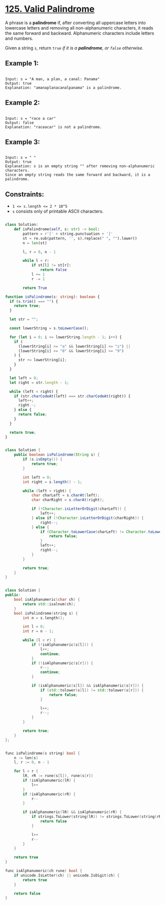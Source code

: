 # [125. Valid Palindrome](https://leetcode.com/problems/valid-palindrome/description/?envType=study-plan-v2&envId=top-interview-150)

A phrase is a **palindrome** if, after converting all uppercase letters into lowercase letters and removing all non-alphanumeric characters, it reads the same forward and backward. Alphanumeric characters include letters and numbers.

Given a string `s`, return `true` _if it is a **palindrome**, or `false` otherwise._

## Example 1:

```

Input: s = "A man, a plan, a canal: Panama"
Output: true
Explanation: "amanaplanacanalpanama" is a palindrome.

```

## Example 2:

```

Input: s = "race a car"
Output: false
Explanation: "raceacar" is not a palindrome.

```

## Example 3:

```

Input: s = " "
Output: true
Explanation: s is an empty string "" after removing non-alphanumeric characters.
Since an empty string reads the same forward and backward, it is a palindrome.

```

## Constraints:

- `1 <= s.length <= 2 * 10^5`
- `s` consists only of printable ASCII characters.

```python

class Solution:
    def isPalindrome(self, s: str) -> bool:
        pattern = r'[' + string.punctuation + ']'
        st = re.sub(pattern, '', s).replace(" ", "").lower()
        n = len(st)

        l, r = 0, n - 1

        while l < r:
            if st[l] != st[r]:
                return False
            l += 1
            r -= 1

        return True

```

```ts
function isPalindrome(s: string): boolean {
  if (s.trim() === "") {
    return true;
  }

  let str = "";

  const lowerString = s.toLowerCase();

  for (let i = 0; i <= lowerString.length - 1; i++) {
    if (
      (lowerString[i] >= "a" && lowerString[i] <= "z") ||
      (lowerString[i] >= "0" && lowerString[i] <= "9")
    ) {
      str += lowerString[i];
    }
  }

  let left = 0;
  let right = str.length - 1;

  while (left < right) {
    if (str.charCodeAt(left) === str.charCodeAt(right)) {
      left++;
      right--;
    } else {
      return false;
    }
  }

  return true;
}
```

```java

class Solution {
    public boolean isPalindrome(String s) {
        if (s.isEmpty()) {
            return true;
        }

        int left = 0;
        int right = s.length() - 1;

        while (left < right) {
            char charLeft = s.charAt(left);
            char charRight = s.charAt(right);

            if (!Character.isLetterOrDigit(charLeft)) {
                left++;
            } else if (!Character.isLetterOrDigit(charRight)) {
                right--;
            } else {
                if (Character.toLowerCase(charLeft) != Character.toLowerCase(charRight)) {
                    return false;
                }
                left++;
                right--;
            }
        }

        return true;
    }
}

```

```cpp

class Solution {
public:
    bool isAlphanumeric(char ch) {
        return std::isalnum(ch);
    }
    bool isPalindrome(string s) {
        int n = s.length();

        int l = 0;
        int r = n - 1;

        while (l < r) {
            if (!isAlphanumeric(s[l])) {
                l++;
                continue;
            }
            if (!isAlphanumeric(s[r])) {
                r--;
                continue;
            }

            if (isAlphanumeric(s[l]) && isAlphanumeric(s[r])) {
                if (std::tolower(s[l]) != std::tolower(s[r])) {
                    return false;
                }

                l++;
                r--;
            }
        }

        return true;
    }
};

```

```cpp

func isPalindrome(s string) bool {
    n := len(s)
    l, r := 0, n - 1

    for l < r {
        lR, rR := rune(s[l]), rune(s[r])
        if !isAlphanumeric(lR) {
            l++
        }
        if !isAlphanumeric(rR) {
            r--
        }

        if isAlphanumeric(lR) && isAlphanumeric(rR) {
            if strings.ToLower(string(lR)) != strings.ToLower(string(rR)) {
                return false
            }

            l++
            r--
        }
    }

    return true
}

func isAlphanumeric(ch rune) bool {
    if unicode.IsLetter(ch) || unicode.IsDigit(ch) {
        return true
    }

    return false
}

```

